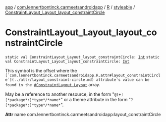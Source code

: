 [app](../../../index.md) / [com.lennertbontinck.carmeetsandroidapp](../../index.md) / [R](../index.md) / [styleable](index.md) / [ConstraintLayout_Layout_layout_constraintCircle](./-constraint-layout_-layout_layout_constraint-circle.md)

# ConstraintLayout_Layout_layout_constraintCircle

`static val ConstraintLayout_Layout_layout_constraintCircle: `[`Int`](https://kotlinlang.org/api/latest/jvm/stdlib/kotlin/-int/index.html)
`static val ConstraintLayout_Layout_layout_constraintCircle: `[`Int`](https://kotlinlang.org/api/latest/jvm/stdlib/kotlin/-int/index.html)

This symbol is the offset where the ``[`com.lennertbontinck.carmeetsandroidapp.R.attr#layout_constraintCircle`](../attr/layout_constraint-circle.md) attribute's value can be found in the ``[`#ConstraintLayout_Layout`](-constraint-layout_-layout.md) array.

May be a reference to another resource, in the form "`@[+][*package*:]*type*/*name*`" or a theme attribute in the form "`?[*package*:]*type*/*name*`".

**Attr**
name com.lennertbontinck.carmeetsandroidapp:layout_constraintCircle

